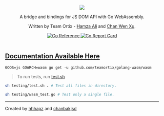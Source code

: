 <p align="center">
    <a href="https://github.com/teamortix/golang-wasm">
        <img src="../banner.png">
    </a>
</p>
<p align="center">A bridge and bindings for JS DOM API with Go WebAssembly.</p>
<p align="center">Written by Team Ortix - <a href="https://github.com/hhhapz">Hamza Ali</a> and <a href="https://github.com/chanbakjsd/">Chan Wen Xu</a>.</p>
<p align="center">
    <a href="https://pkg.go.dev/github.com/teamortix/golang-wasm/wasm">
        <img src="https://pkg.go.dev/badge/github.com/teamortix/golang-wasm/wasm.svg" alt="Go Reference">
    </a>
    <a href="https://goreportcard.com/report/github.com/teamortix/golang-wasm">
        <img src="https://goreportcard.com/badge/github.com/teamortix/golang-wasm" alt="Go Report Card">
    </a>
    <br>
    <br>
</p>

## [Documentation Available Here](../README.md)

```
GOOS=js GOARCH=wasm go get -u github.com/teamortix/golang-wasm/wasm
```
> To run tests, run [test.sh](./testing/test.sh)

```bash
sh testing/test.sh . # Test all files in directory.

sh testing/wasm_test.go # Test only a single file.
```

---
Created by [hhhapz](https://github.com/hhhapz) and [chanbakjsd](https://github.com/chanbakjsd)
